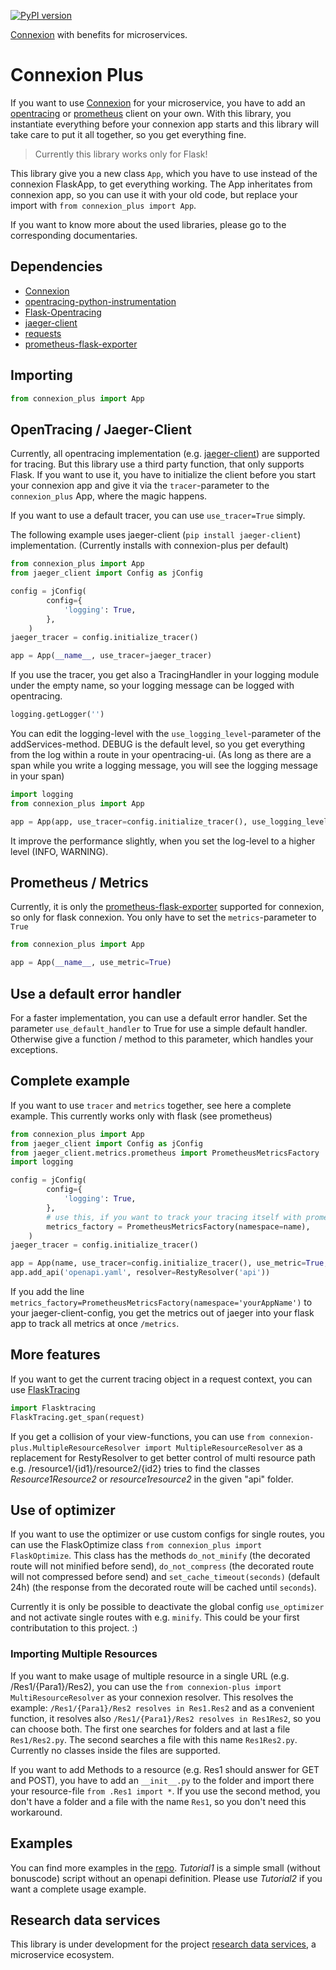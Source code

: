 [![PyPI version](https://badge.fury.io/py/connexion-plus.svg)](https://badge.fury.io/py/connexion-plus)

[Connexion](https://github.com/zalando/connexion) with benefits for microservices.

# Connexion Plus

If you want to use [Connexion](https://github.com/zalando/connexion) for your microservice, you have to add an [opentracing](https://opentracing.io/) or [prometheus](https://prometheus.io/) client on your own. With this library, you instantiate everything before your connexion app starts and this library will take care to put it all together, so you get everything fine.

> Currently this library works only for Flask!

This library give you a new class `App`, which you have to use instead of the connexion FlaskApp, to get everything working. The App inheritates from connexion app, so you can use it with your old code, but replace your import with `from connexion_plus import App`.

If you want to know more about the used libraries, please go to the corresponding documentaries.

## Dependencies

- [Connexion](https://github.com/zalando/connexion)
- [opentracing-python-instrumentation](https://github.com/uber-common/opentracing-python-instrumentation)
- [Flask-Opentracing](https://github.com/opentracing-contrib/python-flask)
- [jaeger-client](https://pypi.org/project/jaeger-client/)
- [requests](https://pypi.org/project/requests/)
- [prometheus-flask-exporter](https://pypi.org/project/prometheus-flask-exporter/)

## Importing

```python
from connexion_plus import App
```

## OpenTracing / Jaeger-Client

Currently, all opentracing implementation (e.g. [jaeger-client](https://pypi.org/project/jaeger-client/)) are supported for tracing. But this library use a third party function, that only supports Flask. If you want to use it, you have to initialize the client before you start your connexion app and give it via the `tracer`-parameter to the `connexion_plus` App, where the magic happens.

If you want to use a default tracer, you can use `use_tracer=True` simply.

The following example uses jaeger-client (`pip install jaeger-client`) implementation. (Currently installs with connexion-plus per default)

```python
from connexion_plus import App
from jaeger_client import Config as jConfig

config = jConfig(
        config={
            'logging': True,
        },
    )
jaeger_tracer = config.initialize_tracer()

app = App(__name__, use_tracer=jaeger_tracer)
```

If you use the tracer, you get also a TracingHandler in your logging module under the empty name, so your logging message can be logged with opentracing.

```python
logging.getLogger('')
```

You can edit the logging-level with the `use_logging_level`-parameter of the addServices-method. DEBUG is the default level, so you get everything from the log within a route in your opentracing-ui. (As long as there are a span while you write a logging message, you will see the logging message in your span)
```python
import logging
from connexion_plus import App

app = App(app, use_tracer=config.initialize_tracer(), use_logging_level=logging.DEBUG)
```

It improve the performance slightly, when you set the log-level to a higher level (INFO, WARNING).

## Prometheus / Metrics

Currently, it is only the [prometheus-flask-exporter](https://pypi.org/project/prometheus-flask-exporter/) supported for connexion, so only for flask connexion. You only have to set the `metrics`-parameter to `True`

```python
from connexion_plus import App

app = App(__name__, use_metric=True)
```

## Use a default error handler

For a faster implementation, you can use a default error handler. Set the parameter `use_default_handler` to True for use a simple default handler. Otherwise give a function / method to this parameter, which handles your exceptions.

## Complete example

If you want to use `tracer` and `metrics` together, see here a complete example. This currently works only with flask (see prometheus)

```python
from connexion_plus import App
from jaeger_client import Config as jConfig
from jaeger_client.metrics.prometheus import PrometheusMetricsFactory
import logging

config = jConfig(
        config={
            'logging': True,
        },
        # use this, if you want to track your tracing itself with prometheus
        metrics_factory = PrometheusMetricsFactory(namespace=name),
    )
jaeger_tracer = config.initialize_tracer()

app = App(name, use_tracer=config.initialize_tracer(), use_metric=True, use_optimizer=True, use_cors=True, use_logging_level=logging.DEBUG)
app.add_api('openapi.yaml', resolver=RestyResolver('api'))
```

If you add the line `metrics_factory=PrometheusMetricsFactory(namespace='yourAppName')` to your jaeger-client-config, you get the metrics out of jaeger into your flask app to track all metrics at once `/metrics`.

## More features

If you want to get the current tracing object in a request context, you can use [FlaskTracing](https://github.com/opentracing-contrib/python-flask#accessing-spans-manually)

```python
import Flasktracing
FlaskTracing.get_span(request)
```

If you get a collision of your view-functions, you can use `from connexion-plus.MultipleResourceResolver import MultipleResourceResolver` as a replacement for RestyResolver to get better control of multi resource path e.g. /resource1/{id1}/resource2/{id2} tries to find the classes *Resource1Resource2* or *resource1resource2* in the given "api" folder.

## Use of optimizer

If you want to use the optimizer or use custom configs for single routes, you can use the FlaskOptimize class `from connexion_plus import FlaskOptimize`.
This class has the methods `do_not_minify` (the decorated route will not minified before send), `do_not_compress` (the decorated route will not compressed before send) and `set_cache_timeout(seconds)` (default 24h) (the response from the decorated route will be cached until `seconds`).

Currently it is only be possible to deactivate the global config `use_optimizer` and not activate single routes with e.g. `minify`. This could be your first contributation to this project. :)

### Importing Multiple Resources

If you want to make usage of multiple resource in a single URL (e.g. /Res1/{Para1}/Res2), you can use the `from connexion-plus import MultiResourceResolver` as your connexion resolver. This resolves the example: `/Res1/{Para1}/Res2 resolves in Res1.Res2` and as a convenient function, it resolves also `/Res1/{Para1}/Res2 resolves in Res1Res2`, so you can choose both. The first one searches for folders and at last a file `Res1/Res2.py`. The second searches a file with this name `Res1Res2.py`. Currently no classes inside the files are supported.

If you want to add Methods to a resource (e.g. Res1 should answer for GET and POST), you have to add an `__init__.py` to the folder and import there your resource-file `from .Res1 import *`. If you use the second method, you don't have a folder and a file with the name `Res1`, so you don't need this workaround.

## Examples

You can find more examples in the [repo](https://github.com/Heiss/connexion-plus/tree/master/examples). *Tutorial1* is a simple small (without bonuscode) script without an openapi definition.
Please use *Tutorial2* if you want a complete usage example.

## Research data services

This library is under development for the project [research data services](http://research-data-services.info), a microservice ecosystem.
